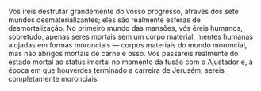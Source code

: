 ﻿Vós ireis desfrutar grandemente do vosso progresso, através dos sete mundos desmaterializantes; eles são realmente esferas de desmortalização. No primeiro mundo das mansões, vós éreis humanos, sobretudo, apenas seres mortais sem um corpo material, mentes humanas alojadas em formas moronciais — corpos materiais do mundo moroncial, mas não abrigos mortais de carne e osso. Vós passareis realmente do estado mortal ao status imortal no momento da fusão com o Ajustador e, à época em que houverdes terminado a carreira de Jerusém, sereis completamente moronciais.